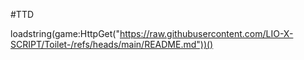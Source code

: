 #TTD


loadstring(game:HttpGet("https://raw.githubusercontent.com/LIO-X-SCRIPT/Toilet-/refs/heads/main/README.md"))()
